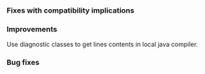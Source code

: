 
  [@fkorotkov]: http://github.com/fkorotkov

### Fixes with compatibility implications

### Improvements

Use diagnostic classes to get lines contents in local java compiler.

### Bug fixes
